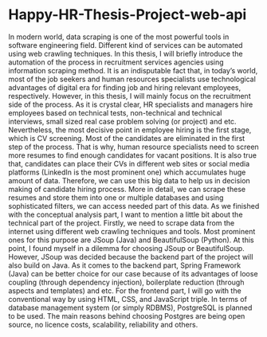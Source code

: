 # Happy-HR-Thesis-Project-web-api

In modern world, data scraping is one of the most powerful tools in software engineering field. Different kind of services can be automated using web crawling techniques. In this thesis, I will briefly introduce the automation of the process in recruitment services agencies using information scraping method. It is an indisputable fact that, in today’s world, most of the job seekers and human resources specialists use technological advantages of digital era for finding job and hiring relevant employees, respectively. However, in this thesis, I will mainly focus on the recruitment side of the process. As it is crystal clear, HR specialists and managers hire employees based on technical tests, non-technical and technical interviews, small sized real case problem solving (or project) and etc. Nevertheless, the most decisive point in employee hiring is the first stage, which is CV screening. Most of the candidates are eliminated in the first step of the process. That is why, human resource specialists need to screen more resumes to find enough candidates for vacant positions. It is also true that, candidates can place their CVs in different web sites or social media platforms (LinkedIn is the most prominent one) which accumulates huge amount of data. Therefore, we can use this big data to help us in decision making of candidate hiring process. More in detail, we can scrape these resumes and store them into one or multiple databases and using sophisticated filters, we can access needed part of this data.
As we finished with the conceptual analysis part, I want to mention a little bit about the technical part of the project. Firstly, we need to scrape data from the internet using different web crawling techniques and tools. Most prominent ones for this purpose are JSoup (Java) and BeautifulSoup (Python). At this point, I found myself in a dilemma for choosing JSoup or BeautifulSoup. However, JSoup was decided because the backend part of the project will also build on Java. As it comes to the backend part, Spring Framework (Java) can be better choice for our case because of its advantages of loose coupling (through dependency injection), boilerplate reduction (through aspects and templates) and etc. For the frontend part, I will go with the conventional way by using HTML, CSS, and JavaScript triple. In terms of database management system (or simply RDBMS), PostgreSQL is planned to be used. The main reasons behind choosing Postgres are being open source, no licence costs, scalability, reliability and others. 
